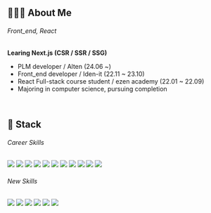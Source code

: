 ## 🧑🏻‍💻 About Me
###### Front_end, React
**Learing Next.js (CSR / SSR / SSG)**

- PLM developer / Alten (24.06 ~)
- Front_end developer / Iden-it (22.11 ~ 23.10)
- React Full-stack course student / ezen academy (22.01 ~ 22.09)
- Majoring in computer science, pursuing completion

<br />

## 🔶 Stack
###### Career Skills
<div>
<img src="https://img.shields.io/badge/react-61DAFB?style=for-the-badge&logo=react&logoColor=white"> 
<img src="https://img.shields.io/badge/react native-1572B6?style=for-the-badge&logo=react&logoColor=white"> 
<img src="https://img.shields.io/badge/javascript-F7DF1E?style=for-the-badge&logo=javascript&logoColor=white">
<img src="https://img.shields.io/badge/typescript-3178C6?style=for-the-badge&logo=typescript&logoColor=white">
<img src="https://img.shields.io/badge/tailwind css-06B6D4?style=for-the-badge&logo=tailwindcss&logoColor=black"> 
<img src="https://img.shields.io/badge/react query-FF4154?style=for-the-badge&logo=reactquery&logoColor=black"> 
<img src="https://img.shields.io/badge/AWS EC2/RDS-232F3E?style=for-the-badge&logo=amazonaws&logoColor=white">
<img src="https://img.shields.io/badge/git-F05032?style=for-the-badge&logo=git&logoColor=white">
<img src="https://img.shields.io/badge/github-181717?style=for-the-badge&logo=github&logoColor=white">
<img src="https://img.shields.io/badge/postman-FF6C37?style=for-the-badge&logo=postman&logoColor=white">
<img src="https://img.shields.io/badge/notion-000000?style=for-the-badge&logo=notion&logoColor=white">
</div>

###### New Skills
<div>
<img src="https://img.shields.io/badge/next-000000?style=for-the-badge&logo=nextdotjs&logoColor=white">
<img src="https://img.shields.io/badge/node-339933?style=for-the-badge&logo=nodedotjs&logoColor=white">
<img src="https://img.shields.io/badge/Java-FF160B?style=for-the-badge&logoColor=white">
<img src="https://img.shields.io/badge/Spring_Boot-6DB33F?style=for-the-badge&logo=springboot&logoColor=white">
<img src="https://img.shields.io/badge/JPA-3776AB?style=for-the-badge&logoColor=white">
<img src="https://img.shields.io/badge/MYSQL-4479A1?style=for-the-badge&logo=mysql&logoColor=white">
</div>